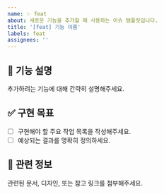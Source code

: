 ```yaml
---
name: ✨ feat
about: 새로운 기능을 추가할 때 사용하는 이슈 템플릿입니다.
title: '[feat] 기능 이름'
labels: feat
assignees: ''
---
```


## 🚀 기능 설명

추가하려는 기능에 대해 간략히 설명해주세요.

## ✅ 구현 목표

- [ ] 구현해야 할 주요 작업 목록을 작성해주세요.
- [ ] 예상되는 결과를 명확히 정의하세요.

## 📌 관련 정보

관련된 문서, 디자인, 또는 참고 링크를 첨부해주세요.
